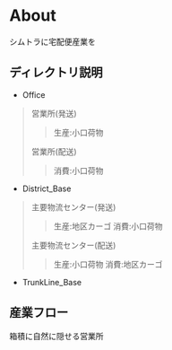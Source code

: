 # About
シムトラに宅配便産業を

## ディレクトリ説明

* Office

> 営業所(発送)
>> 生産:小口荷物
>
> 営業所(配送)
>> 消費:小口荷物

* District_Base

> 主要物流センター(発送)
>> 生産:地区カーゴ
>> 消費:小口荷物
>
> 主要物流センター(配送)
>> 生産:小口荷物
>> 消費:地区カーゴ

* TrunkLine_Base

## 産業フロー
箱積に自然に隠せる営業所

